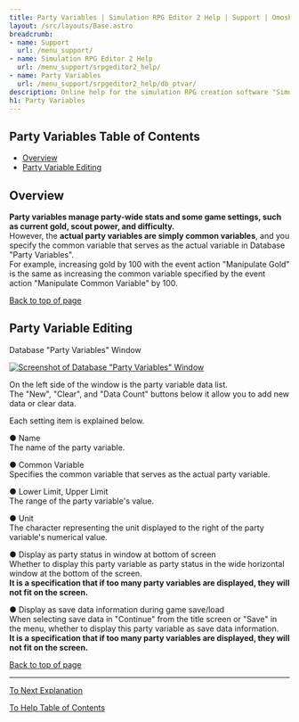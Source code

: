 ```yaml
---
title: Party Variables | Simulation RPG Editor 2 Help | Support | Omoshiro Game Shrine
layout: /src/layouts/Base.astro
breadcrumb:
- name: Support
  url: /menu_support/
- name: Simulation RPG Editor 2 Help
  url: /menu_support/srpgeditor2_help/
- name: Party Variables
  url: /menu_support/srpgeditor2_help/db_ptvar/
description: Online help for the simulation RPG creation software "Simulation RPG Editor 2". "Party Variables".
h1: Party Variables
---
```


<a name="TOP"></a>

## Party Variables Table of Contents

- [Overview](#ABOUT)
- [Party Variable Editing](#EDIT)


<a name="ABOUT"></a>

## Overview

**Party variables manage party-wide stats and some game settings, such as current gold, scout power, and difficulty.**  
However, the **actual party variables are simply common variables**, and you specify the common variable that serves as the actual variable in Database "Party Variables".  
For example, increasing gold by 100 with the event action "Manipulate Gold" is the same as increasing the common variable specified by the event action "Manipulate Common Variable" by 100.  

[Back to top of page](#TOP)

<a name="EDIT"></a>

## Party Variable Editing

Database "Party Variables" Window

[![Screenshot of Database "Party Variables" Window](/menu_support/srpgeditor2_help/db_ptvar/ptvar.jpg)](/menu_support/srpgeditor2_help/db_ptvar/ptvar.jpg)

On the left side of the window is the party variable data list.  
The "New", "Clear", and "Data Count" buttons below it allow you to add new data or clear data.  

Each setting item is explained below.  

● Name  
The name of the party variable.  

● Common Variable  
Specifies the common variable that serves as the actual party variable.  

● Lower Limit, Upper Limit  
The range of the party variable's value.  

● Unit  
The character representing the unit displayed to the right of the party variable's numerical value.  

● Display as party status in window at bottom of screen  
Whether to display this party variable as party status in the wide horizontal window at the bottom of the screen.  
**It is a specification that if too many party variables are displayed, they will not fit on the screen.**  

● Display as save data information during game save/load  
When selecting save data in "Continue" from the title screen or "Save" in the menu, whether to display this party variable as save data information.  
**It is a specification that if too many party variables are displayed, they will not fit on the screen.**  

[Back to top of page](#TOP)

---

  

[To Next Explanation](../db_charaanime/)

[To Help Table of Contents](../)